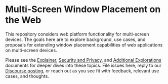 # Multi-Screen Window Placement on the Web

This repository considers web platform functionality for multi-screen devices.
The goals here are to explore background, use cases, and proposals for extending
window placement capabilities of web applications on multi-screen devices.

Please see the
[Explainer](https://github.com/webscreens/window-placement/blob/master/EXPLAINER.md),
[Security and Privacy](https://github.com/webscreens/window-placement/blob/master/security_and_privacy.md),
and [Additional Explorations](https://github.com/webscreens/window-placement/blob/master/additional_explorations.md)
documents for deeper dives into these topics. File issues here, reply to our
[Discourse posting](https://discourse.wicg.io/t/proposal-supporting-window-placement-on-multi-screen-devices/3948),
or reach out as you see fit with feedback, relevant use cases, and thoughts.
